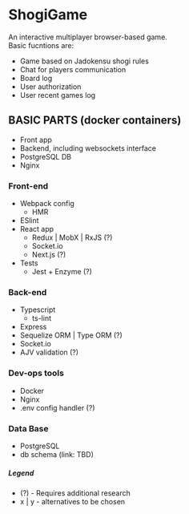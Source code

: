 # ShogiGame
An interactive multiplayer browser-based game.  
Basic fucntions are:
* Game based on Jadokensu shogi rules
* Chat for players communication
* Board log
* User authorization
* User recent games log


## BASIC PARTS (docker containers)
* Front app
* Backend, including websockets interface
* PostgreSQL DB
* Nginx

### Front-end
* Webpack config
    * HMR
* ESlint
* React app
    * Redux | MobX | RxJS (?)
    * Socket.io
    * Next.js (?)
* Tests
    * Jest + Enzyme (?)

### Back-end
* Typescript
    * ts-lint
* Express
* Sequelize ORM | Type ORM (?)
* Socket.io
* AJV validation (?)

### Dev-ops tools
* Docker
* Nginx
* .env config handler (?)

### Data Base
* PostgreSQL
* db schema (link: TBD)

##### Legend
* (?) - Requires additional research
* x | y - alternatives to be chosen
